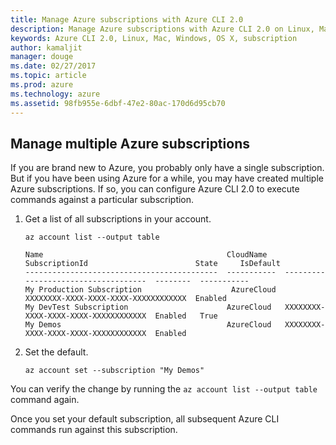 ```yaml
---
title: Manage Azure subscriptions with Azure CLI 2.0
description: Manage Azure subscriptions with Azure CLI 2.0 on Linux, Mac, or Windows.
keywords: Azure CLI 2.0, Linux, Mac, Windows, OS X, subscription
author: kamaljit
manager: douge
ms.date: 02/27/2017
ms.topic: article
ms.prod: azure
ms.technology: azure
ms.assetid: 98fb955e-6dbf-47e2-80ac-170d6d95cb70
---
```


## Manage multiple Azure subscriptions

If you are brand new to Azure, you probably only have a single subscription.
But if you have been using Azure for a while, you may have created multiple Azure subscriptions.
If so, you can configure Azure CLI 2.0 to execute commands against a particular subscription.

1. Get a list of all subscriptions in your account.

    ```azurecli
    az account list --output table
    ```

    ```Output
    Name                                         CloudName    SubscriptionId                        State     IsDefault
    -------------------------------------------  -----------  ------------------------------------  --------  -----------
    My Production Subscription                    AzureCloud   XXXXXXXX-XXXX-XXXX-XXXX-XXXXXXXXXXXX  Enabled
    My DevTest Subscription                      AzureCloud   XXXXXXXX-XXXX-XXXX-XXXX-XXXXXXXXXXXX  Enabled   True
    My Demos                                     AzureCloud   XXXXXXXX-XXXX-XXXX-XXXX-XXXXXXXXXXXX  Enabled
    ```

1. Set the default.
 
    ```azurecli
    az account set --subscription "My Demos"
    ```

You can verify the change by running the `az account list --output table` command again.

Once you set your default subscription, all subsequent Azure CLI commands run against this subscription.
